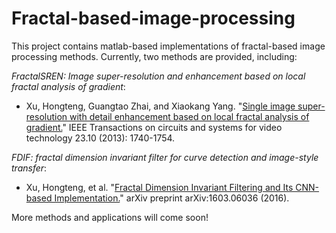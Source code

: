# Fractal-based-image-processing
This project contains matlab-based implementations of fractal-based image processing methods. 
Currently, two methods are provided, including:

_FractalSREN: Image super-resolution and enhancement based on local fractal analysis of gradient_:
* Xu, Hongteng, Guangtao Zhai, and Xiaokang Yang. "[Single image super-resolution with detail enhancement based on local fractal analysis of gradient.](http://ieeexplore.ieee.org/abstract/document/6520871/)" IEEE Transactions on circuits and systems for video technology 23.10 (2013): 1740-1754.

_FDIF: fractal dimension invariant filter for curve detection and image-style transfer_:
* Xu, Hongteng, et al. "[Fractal Dimension Invariant Filtering and Its CNN-based Implementation.](https://arxiv.org/abs/1603.06036)" arXiv preprint arXiv:1603.06036 (2016).

More methods and applications will come soon!
